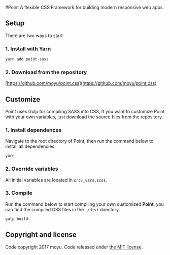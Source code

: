 #Point
A flexible CSS Framework for building modern responsive web apps.

## Setup
There are two ways to start

### 1. Install with Yarn
```sh
yarn add point-sass
```

### 2. Download from the repository
[https://github.com/moyu/point.css](https://github.com/moyu/point.css)

## Customize
Point uses Gulp for compiling SASS into CSS, If you want to customize Point with
your own variables, just download the source files from the repository.

### 1. Install dependences
Navigate to the root directory of Point, then run the command below to install all dependencies.
```sh
yarn
```

### 2. Override variables
All initial variables are located in `src/_vars.scss`.

### 3. Compile
Run the command below to start compiling your own customized **Point**, you can
find the compiled CSS files in the `./dist` directory

```sh
gulp build
```

## Copyright and license
Code copyright 2017 moyu. Code released under [the MIT license](https://github.com/moyus/point.css/blob/master/LICENSE).
